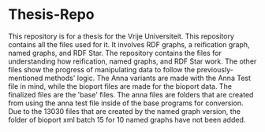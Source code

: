 # Thesis-Repo
This repository is for a thesis for the Vrije Universiteit. This repository contains all the files used for it. It involves RDF graphs, a reification graph, named graphs, and RDF Star.
The repository contains the files for understanding how reification, named graphs, and RDF Star work. The other files show the progress of manipulating data to follow the previously-mentioned methods' logic. The Anna variants are made with the Anna Test file in mind, while the bioport files are made for the bioport data. The finalized files are the 'base' files.
The anna files are folders that are created from using the anna test file inside of the base programs for conversion. Due to the 13030 files that are created by the named graph version, the folder of bioport xml batch 15 for 10 named graphs have not been added.
